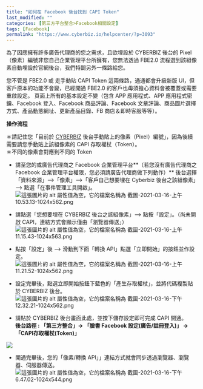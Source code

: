 ```yaml
---
title: "如何在 Facebook 後台找到 CAPI Token"
last_modified: ""
categories: [第三方平台整合>Facebook相關設定]
tags: [Facebook]
permalink: "https://www.cyberbiz.io/helpcenter/?p=3093"
---
```


為了因應擁有許多廣告代理商的您之需求，且欲埋設於 CYBERBIZ 後台的 Pixel（像素）編號非您自己企業管理平台所擁有，您無法透過 FBE2.0
流程選到該組像素自動埋設於官網後台，我們特闢另外一條路給您。

您不管是 FBE2.0 或 走手動貼 CAPI Token 這兩條路，通通都會升級新版 UI，但客戶原本的功能不會變，已經開通 FBE2.0
的客戶也毋須擔心資料會被覆蓋或需要重啟設定。 頁面上所有的基本設定不變（包含 APP 應用程式、APP 應用程式密鑰、Facebook
登入、Facebook 商品評論、Facebook 文章評論、商品圖片選擇方式、產品動態網址、更新產品目錄、FB 商店＆即時客服等等）。

**操作流程**

＊請記住您「目前於 [CYBERBIZ](https://www.cyberbiz.io/support/?p=11704)
後台手動貼上的像素（Pixel）編號」，因為後續需要請您手動貼上該組像素的 CAPI 存取權杖（Token）。  
＊不同的像素會對應到不同的 Token

* 請至您的或廣告代理商之 Facebook 企業管理平台**（若您沒有廣告代理商之 Facebook 企業管理平台權限，您必須請廣告代理商做下列動作）** 後台選擇「資料來源」—>「像素」—>「客戶自己想要埋在 Cyberbiz 後台之該組像素」—> 點選「在事件管理工具開啟」。
![這張圖片的 alt 屬性值為空，它的檔案名稱為
截圖-2021-03-16-上午10.53.13-1024x562.png](https://www.cyberbiz.io/support/wp-content/uploads/2021/03/%E6%88%AA%E5%9C%96-2021-03-16-%E4%B8%8A%E5%8D%8810.53.13-1024x562.png)

* 請點選「您想要埋在 CYBERBIZ 後台之該組像素」—> 點按「設定」。（尚未開啟 CAPI，連結方式會顯示僅由「瀏覽器傳送」）
![這張圖片的 alt 屬性值為空，它的檔案名稱為
截圖-2021-03-16-上午11.15.43-1024x563.png](https://www.cyberbiz.io/support/wp-content/uploads/2021/03/%E6%88%AA%E5%9C%96-2021-03-16-%E4%B8%8A%E5%8D%8811.15.43-1024x563.png)

* 點按「設定」後 —> 滑動到下面「轉換 API」點選「立即開始」的按鈕並作設定。
![這張圖片的 alt 屬性值為空，它的檔案名稱為
截圖-2021-03-16-上午11.21.52-1024x562.png](https://www.cyberbiz.io/support/wp-content/uploads/2021/03/%E6%88%AA%E5%9C%96-2021-03-16-%E4%B8%8A%E5%8D%8811.21.52-1024x562.png)

* 設定完畢後，點選立即開始按鈕下藍色的「產生存取權杖」，並將代碼複製貼於 CYBERBIZ 後台。
![這張圖片的 alt 屬性值為空，它的檔案名稱為
截圖-2021-03-16-下午12.32.21-1024x562.png](https://www.cyberbiz.io/support/wp-content/uploads/2021/03/%E6%88%AA%E5%9C%96-2021-03-16-%E4%B8%8B%E5%8D%8812.32.21-1024x562.png)

* 請貼於 CYBERBIZ 後台畫面此處，並按下儲存設定即可完成 CAPI 開通。  
**後台路徑 : 「第三方整合」→ 「臉書 Facebook 設定(廣告/註冊登入)」 →「CAPI存取權杖(Token)」**

![](https://www.cyberbiz.io/support/wp-content/uploads/image-1024x521.png)

* 開通完畢後，您的「像素/轉換 API」」連結方式就會同步透過瀏覽器、瀏覽器、伺服器傳送。
![這張圖片的 alt 屬性值為空，它的檔案名稱為
截圖-2021-03-16-下午6.47.02-1024x544.png](https://www.cyberbiz.io/support/wp-content/uploads/2021/03/%E6%88%AA%E5%9C%96-2021-03-16-%E4%B8%8B%E5%8D%886.47.02-1024x544.png)


